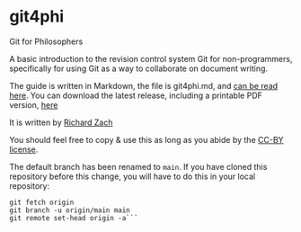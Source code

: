 git4phi
=======

Git for Philosophers

A basic introduction to the revision control system Git for non-programmers, specifically for using Git as a way to collaborate on document writing.

The guide is written in Markdown, the file is git4phi.md, and [can be read here](https://github.com/rzach/git4phi/blob/main/git4phi.md). You can download the latest release, including a printable PDF version, [here](https://github.com/rzach/git4phi/releases)

It is written by [Richard Zach](http://richardzach.org)

You should feel free to copy & use this as long as you abide by the [CC-BY license](LICENSE.md).

The default branch has been renamed to `main`. If you have cloned this
repository before this change, you will have to do this in your local
repository:
```git branch -m master main
git fetch origin
git branch -u origin/main main
git remote set-head origin -a```
